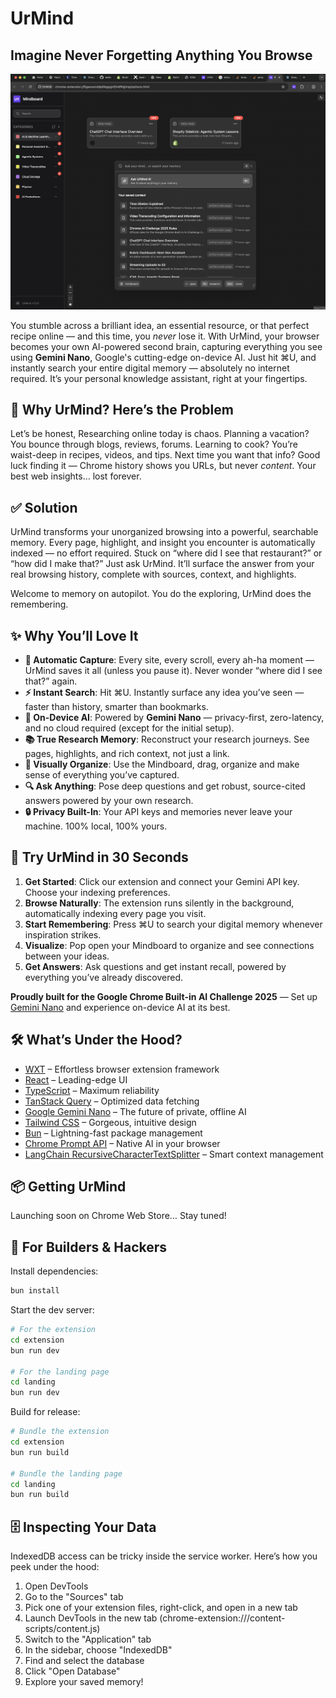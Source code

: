 # UrMind

## Imagine Never Forgetting Anything You Browse

![UrMind - Your browser's AI-powered memory](/readme-screenshots/2.png)

You stumble across a brilliant idea, an essential resource, or that perfect recipe online — and this time, you _never_ lose it. With UrMind, your browser becomes your own AI-powered second brain, capturing everything you see using **Gemini Nano**, Google's cutting-edge on-device AI. Just hit ⌘U, and instantly search your entire digital memory — absolutely no internet required. It’s your personal knowledge assistant, right at your fingertips.

## 🎯 Why UrMind? Here’s the Problem

Let’s be honest, Researching online today is chaos. Planning a vacation? You bounce through blogs, reviews, forums. Learning to cook? You’re waist-deep in recipes, videos, and tips. Next time you want that info? Good luck finding it — Chrome history shows you URLs, but never _content_. Your best web insights… lost forever.

## ✅ Solution

UrMind transforms your unorganized browsing into a powerful, searchable memory. Every page, highlight, and insight you encounter is automatically indexed — no effort required. Stuck on “where did I see that restaurant?” or “how did I make that?” Just ask UrMind. It’ll surface the answer from your real browsing history, complete with sources, context, and highlights.

Welcome to memory on autopilot. You do the exploring, UrMind does the remembering.

## ✨ Why You’ll Love It

- **🚀 Automatic Capture**: Every site, every scroll, every ah-ha moment — UrMind saves it all (unless you pause it). Never wonder “where did I see that?” again.
- **⚡ Instant Search**: Hit ⌘U. Instantly surface any idea you’ve seen — faster than history, smarter than bookmarks.
- **🧠 On-Device AI**: Powered by **Gemini Nano** — privacy-first, zero-latency, and no cloud required (except for the initial setup).
- **📚 True Research Memory**: Reconstruct your research journeys. See pages, highlights, and rich context, not just a link.
- **🎨 Visually Organize**: Use the Mindboard, drag, organize and make sense of everything you’ve captured.
- **🔍 Ask Anything**: Pose deep questions and get robust, source-cited answers powered by your own research.
- **🔒 Privacy Built-In**: Your API keys and memories never leave your machine. 100% local, 100% yours.

## 🚀 Try UrMind in 30 Seconds

1. **Get Started**: Click our extension and connect your Gemini API key. Choose your indexing preferences.
2. **Browse Naturally**: The extension runs silently in the background, automatically indexing every page you visit.
3. **Start Remembering**: Press ⌘U to search your digital memory whenever inspiration strikes.
4. **Visualize**: Pop open your Mindboard to organize and see connections between your ideas.
5. **Get Answers**: Ask questions and get instant recall, powered by everything you’ve already discovered.

**Proudly built for the Google Chrome Built-in AI Challenge 2025** — Set up [Gemini Nano](./docs/GEMINI_NANO_SETUP.md) and experience on-device AI at its best.

## 🛠️ What’s Under the Hood?

- [WXT](https://wxt.dev/) – Effortless browser extension framework
- [React](https://react.dev/) – Leading-edge UI
- [TypeScript](https://www.typescriptlang.org/) – Maximum reliability
- [TanStack Query](https://tanstack.com/query) – Optimized data fetching
- [Google Gemini Nano](https://ai.google.dev/gemini-api/docs) – The future of private, offline AI
- [Tailwind CSS](https://tailwindcss.com/) – Gorgeous, intuitive design
- [Bun](https://bun.sh/) – Lightning-fast package management
- [Chrome Prompt API](https://developer.chrome.com/docs/ai/prompt-api) – Native AI in your browser
- [LangChain RecursiveCharacterTextSplitter](https://js.langchain.com/docs/how_to/recursive_text_splitter/) – Smart context management

## 📦 Getting UrMind

Launching soon on Chrome Web Store… Stay tuned!

## 🔧 For Builders & Hackers

Install dependencies:

```bash
bun install
```

Start the dev server:

```bash
# For the extension
cd extension
bun run dev

# For the landing page
cd landing
bun run dev
```

Build for release:

```bash
# Bundle the extension
cd extension
bun run build

# Bundle the landing page
cd landing
bun run build
```

## 🗄️ Inspecting Your Data

IndexedDB access can be tricky inside the service worker. Here’s how you peek under the hood:

1. Open DevTools
2. Go to the "Sources" tab
3. Pick one of your extension files, right-click, and open in a new tab
4. Launch DevTools in the new tab (chrome-extension://<id>/content-scripts/content.js)
5. Switch to the "Application" tab
6. In the sidebar, choose "IndexedDB"
7. Find and select the database
8. Click "Open Database"
9. Explore your saved memory!

